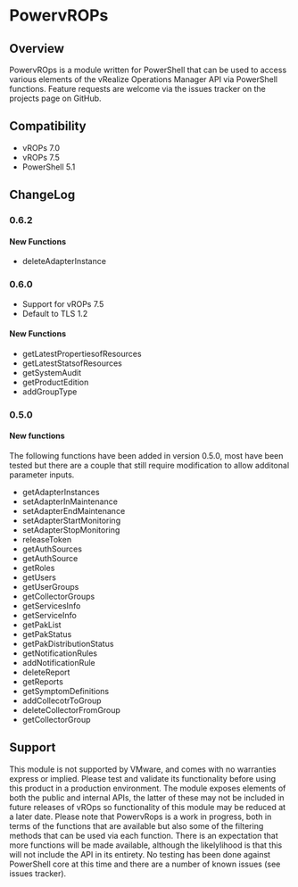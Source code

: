 # PowervROPs

## Overview
PowervROps is a module written for PowerShell that can be used to access various elements of the vRealize Operations Manager API via PowerShell functions.
Feature requests are welcome via the issues tracker on the projects page on GitHub.

## Compatibility
- vROPs 7.0
- vROPs 7.5
- PowerShell 5.1

## ChangeLog
### 0.6.2
#### New Functions 
- deleteAdapterInstance


### 0.6.0
- Support for vROPs 7.5
- Default to TLS 1.2 

#### New Functions
- getLatestPropertiesofResources
- getLatestStatsofResources
- getSystemAudit
- getProductEdition
- addGroupType



### 0.5.0
#### New functions
The following functions have been added in version 0.5.0, most have been tested but there are a couple that still require modification to allow additonal parameter inputs.

- getAdapterInstances
- setAdapterInMaintenance
- setAdapterEndMaintenance
- setAdapterStartMonitoring
- setAdapterStopMonitoring
- releaseToken
- getAuthSources
- getAuthSource
- getRoles
- getUsers
- getUserGroups
- getCollectorGroups
- getServicesInfo
- getServiceInfo 
- getPakList
- getPakStatus
- getPakDistributionStatus
- getNotificationRules
- addNotificationRule
- deleteReport
- getReports
- getSymptomDefinitions
- addCollecotrToGroup
- deleteCollectorFromGroup
- getCollectorGroup

## Support
This module is not supported by VMware, and comes with no warranties express or implied. Please test and validate its functionality before using this product in a production environment. The module exposes elements of both the public and internal APIs, the latter of these may not be included in future releases of vROps so functionality of this module may be reduced at a later date.
Please note that PowervRops is a work in progress, both in terms of the functions that are available but also some of the filtering methods that can be used via each function. There is an expectation that more functions will be made available, although the likelylihood is that this will not include the API in its entirety.
No testing has been done against PowerShell core at this time and there are a number of known issues (see issues tracker).